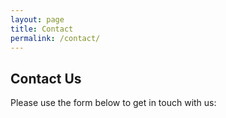 ```yaml
---
layout: page
title: Contact
permalink: /contact/
---
```


## Contact Us

Please use the form below to get in touch with us: